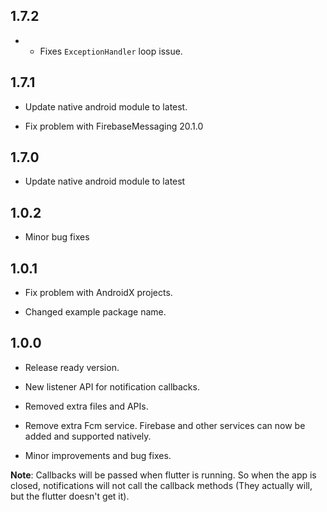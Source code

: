 ## 1.7.2

* - Fixes `ExceptionHandler` loop issue.

## 1.7.1

* Update native android module to latest.

* Fix problem with FirebaseMessaging 20.1.0

## 1.7.0

* Update native android module to latest

## 1.0.2

* Minor bug fixes

## 1.0.1

* Fix problem with AndroidX projects.

* Changed example package name.

## 1.0.0

* Release ready version.

* New listener API for notification callbacks.

* Removed extra files and APIs.

* Remove extra Fcm service. Firebase and other services can now be added and supported natively.

* Minor improvements and bug fixes.

**Note**: Callbacks will be passed when flutter is running. So when the app is closed, notifications will not call the callback methods (They actually will, but the flutter doesn't get it).